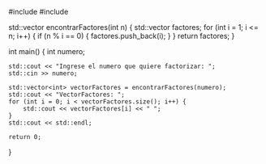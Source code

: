  #include <iostream>
#include <vector>

std::vector<int> encontrarFactores(int n) {
    std::vector<int> factores;
    for (int i = 1; i <= n; i++) {
        if (n % i == 0) {
            factores.push_back(i);
        }
    }
    return factores;
}

int main() {
    int numero;

    std::cout << "Ingrese el numero que quiere factorizar: ";
    std::cin >> numero;

    std::vector<int> vectorFactores = encontrarFactores(numero);
    std::cout << "VectorFactores: ";
    for (int i = 0; i < vectorFactores.size(); i++) {
        std::cout << vectorFactores[i] << " ";
    }
    std::cout << std::endl;

    return 0;
}

